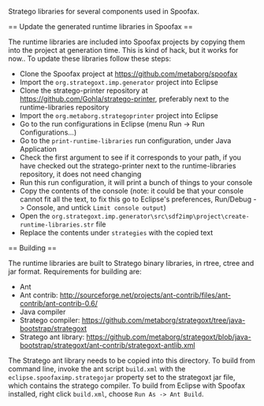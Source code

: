 Stratego libraries for several components used in Spoofax.

== Update the generated runtime libraries in Spoofax ==

The runtime libraries are included into Spoofax projects by copying them into the project at generation time. 
This is kind of hack, but it works for now..
To update these libraries follow these steps:

* Clone the Spoofax project at https://github.com/metaborg/spoofax
* Import the `org.strategoxt.imp.generator` project into Eclipse
* Clone the stratego-printer repository at https://github.com/Gohla/stratego-printer, preferably next to the runtime-libraries repository
* Import the `org.metaborg.strategoprinter` project into Eclipse
* Go to the run configurations in Eclipse (menu Run -> Run Configurations...)
* Go to the `print-runtime-libraries` run configuration, under Java Application
* Check the first argument to see if it corresponds to your path, if you have checked out the stratego-printer next to the runtime-libraries repository, it does not need changing
* Run this run configuration, it will print a bunch of things to your console
* Copy the contents of the console (note: it could be that your console cannot fit all the text, to fix this go to Eclipse's preferences, Run/Debug -> Console, and untick `Limit console output`) 
* Open the `org.strategoxt.imp.generator\src\sdf2imp\project\create-runtime-libraries.str` file
* Replace the contents under `strategies` with the copied text

== Building ==

The runtime libraries are built to Stratego binary libraries, in rtree, ctree and jar format.
Requirements for building are:

* Ant
* Ant contrib: http://sourceforge.net/projects/ant-contrib/files/ant-contrib/ant-contrib-0.6/
* Java compiler
* Stratego compiler: https://github.com/metaborg/strategoxt/tree/java-bootstrap/strategoxt
* Stratego ant library: https://github.com/metaborg/strategoxt/blob/java-bootstrap/strategoxt/ant-contrib/strategoxt-antlib.xml

The Stratego ant library needs to be copied into this directory.
To build from command line, invoke the ant script `build.xml` with the `eclipse.spoofaximp.strategojar` property set to the strategoxt jar file, which contains the stratego compiler.
To build from Eclipse with Spoofax installed, right click `build.xml`, choose `Run As -> Ant Build`.
